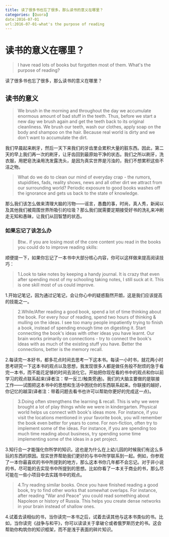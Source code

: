 ```yaml
---
title: 读了很多书也忘了很多，那么读书的意义在哪里？
categories: [Quora]
date:2016-07-01
url:2016-07-01-what's the purpose of reading
---
```


# 读书的意义在哪里？

> I have read lots of books but forgotten most of them. What's the purpose of reading?

读了很多书也忘了很多，那么读书的意义在哪里？

## 读书的意义

> We brush in the morning and throughout the day we accumulate enormous amount of bad stuff in the teeth. Thus, before we start a new day we brush again and get the teeth back to its original cleanliness. We brush our teeth, wash our clothes, apply soap on the body and shampoo on the hair. Because real world is dirty and we don't want to accumulate the dirt.

我们早晨起来刷牙，然后一天下来我们的牙齿里会累积大量的脏东西。因此，第二天的早上我们再一次的刷牙，让牙齿回到最原始干净的状态。我们之所以刷牙，洗衣服，用肥皂洗澡用洗发露洗头，是因为真实世界是污浊的，我们不想累积这些不洁之物。

> What do we do to clean our mind of everyday crap - the rumors, stupidities, fads, reality shows, news and all other dirt we attract from our surrounding world? Periodic exposure to good books washes off the ignorance and gets us back to the state of knowledge. 

那么我们该怎么做来清理大脑的污物——谣言，愚蠢的事，时尚，真人秀，新闻以及其他我们被周围世界所吸引的垃圾？那么我们就需要定期接受好书的洗礼来冲刷走无知和愚昧，让我们从回智慧的状态。

### 如果忘记了该怎么办

> Btw.. if you are losing most of the core content you read in the books you could do to improve reading skills:

顺便提一下，如果你忘记了一本书中大部分核心内容，你可以这样做来提高阅读技巧：

> 1.Look to take notes by keeping a handy journal. It is crazy that even after spending most of my schooling taking notes, I still suck at it. This is one skill most of us could improve.

1.开始记笔记，因为通过记笔记，会让你心中的疑惑豁然开朗，这是我们应该提高的技能之一。

> 2.While/After reading a good book, spend a lot of time thinking about the book. For every hour of reading, spend two hours of thinking & mulling on the ideas. I see too many people impatiently trying to finish a book, instead of spending enough time on digesting it. Start connecting the book's ideas with other ideas you have learnt. Our brain works primarily on connections - try to connect the book's ideas with as much of the existing stuff you have. Better the connections, better is the memory recall.

2.每读完一本好书，都多花点时间去思考一下这本书。每读一小时书，就花两小时思考研究一下这本书的观点以及思想，我发现很多人都是做任务般不耐烦的急于看完一本书，而不能花足够的时间去消化它。开始把你现在看的书中的观点和你以前学习的观点联系起来(译者注：举一反三/触类旁通)。我们的大脑主要做的是联接工作——试图把这本书中的思想和生活中困扰你的东西联系起来。你联接的越好，你记忆的越深(译者注：带着问题去看书也许可以帮助你更好的完成这一点)。

> 3.Doing often strengthens the learning & recall. This is why we were brought a lot of play things while we were in kindergarten. Physical world helps us connect with book's ideas more. For instance, if you visit the locations mentioned in your favorite book, you will remember the book even better for years to come. For non-fiction, often try to implement some of the ideas. For instance, if you are spending too much time reading about business, try spending some time implementing some of the ideas in a pet project.

3.知行合一才能强化你所学的知识。这也是为什么在上幼儿园的时候我们有这么多玩的东西的原因。现实世界帮助我们更好的与书中所学联系到一起。例如，你参观了一本你最喜欢的书中所提到的地方，那么这本书你几年都不会忘记。对于非小说的书，尽可能的去实现书中所提到的思想。比如你看了一本关于商业的书，那么尽可能在一些小项目中去实践书中的观点。

> 4.Try reading similar books. Once you have finished reading a good book, try to find other works that somewhat overlaps. For instance, after reading "War and Peace" you could read something about Napoleon or history of Russia. This helps you create dense networks in your brain instead of shallow ones.

4.试着去读相似的书，当你读完一本书之后，试着去读其他与这本书类似的书。比如，当你读完《战争与和平》，你可以读读关于拿破仑或者俄罗斯历史的书。这会帮助你构筑你的知识框架，而不是浅于表面的碎片知识。